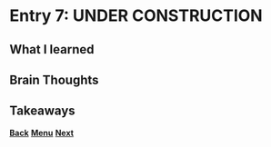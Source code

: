 # Entry 7: UNDER CONSTRUCTION



## What I learned



## Brain Thoughts



## Takeaways



[**Back**](entry06-.md) [**Menu**](../README.md) [**Next**](entry08-.md) 